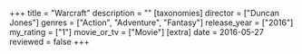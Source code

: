 +++
title = "Warcraft"
description = ""
[taxonomies]
director = ["Duncan Jones"] 
genres = ["Action", "Adventure", "Fantasy"]
release_year = ["2016"]
my_rating = ["1"]
movie_or_tv = ["Movie"]
[extra]
date = 2016-05-27
reviewed = false
+++

